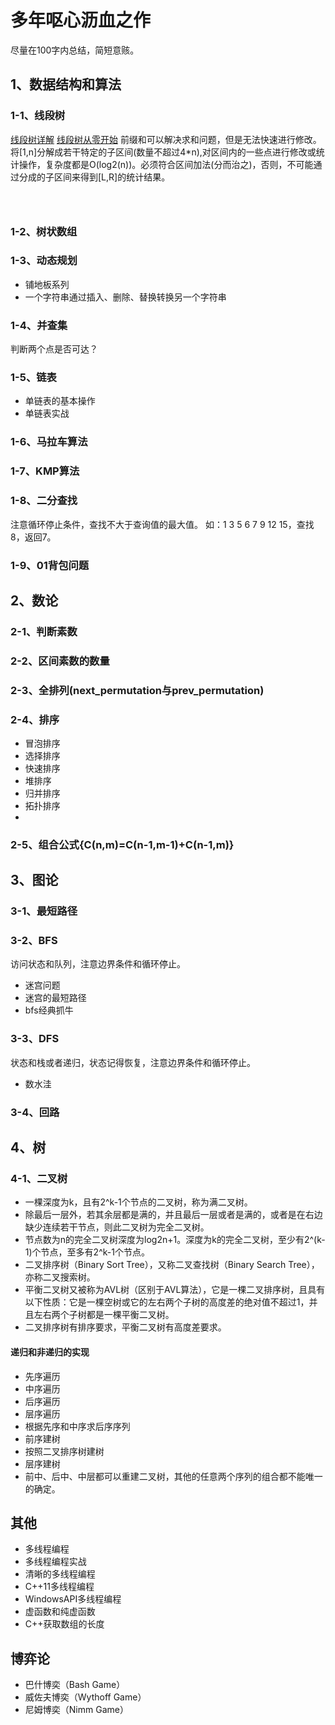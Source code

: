 # 多年呕心沥血之作
尽量在100字内总结，简短意赅。

## 1、数据结构和算法
### 1-1、线段树
[线段树详解](http://blog.csdn.net/yitongjun/article/details/53193724)
[线段树从零开始](http://blog.csdn.net/zearot/article/details/52280189)
前缀和可以解决求和问题，但是无法快速进行修改。
将[1,n]分解成若干特定的子区间(数量不超过4*n),对区间内的一些点进行修改或统计操作，复杂度都是O(log2(n))。必须符合区间加法(分而治之)，否则，不可能通过分成的子区间来得到[L,R]的统计结果。 


```



```

### 1-2、树状数组

### 1-3、动态规划
- 铺地板系列
- 一个字符串通过插入、删除、替换转换另一个字符串

### 1-4、并查集
判断两个点是否可达？

### 1-5、链表
- 单链表的基本操作
- 单链表实战

### 1-6、马拉车算法

### 1-7、KMP算法

### 1-8、二分查找
注意循环停止条件，查找不大于查询值的最大值。
如：1 3 5 6 7 9 12 15，查找8，返回7。

### 1-9、01背包问题

## 2、数论
### 2-1、判断素数
### 2-2、区间素数的数量
### 2-3、全排列(next_permutation与prev_permutation)
### 2-4、排序
- 冒泡排序
- 选择排序
- 快速排序
- 堆排序
- 归并排序
- 拓扑排序
- 

### 2-5、组合公式{C(n,m)=C(n-1,m-1)+C(n-1,m)}

## 3、图论
### 3-1、最短路径
### 3-2、BFS
访问状态和队列，注意边界条件和循环停止。
- 迷宫问题
- 迷宫的最短路径
- bfs经典抓牛

### 3-3、DFS
状态和栈或者递归，状态记得恢复，注意边界条件和循环停止。
- 数水洼

### 3-4、回路

## 4、树
### 4-1、二叉树
- 一棵深度为k，且有2^k-1个节点的二叉树，称为满二叉树。
- 除最后一层外，若其余层都是满的，并且最后一层或者是满的，或者是在右边缺少连续若干节点，则此二叉树为完全二叉树。
- 节点数为n的完全二叉树深度为log2n+1。深度为k的完全二叉树，至少有2^(k-1)个节点，至多有2^k-1个节点。
- 二叉排序树（Binary Sort Tree），又称二叉查找树（Binary Search Tree），亦称二叉搜索树。
- 平衡二叉树又被称为AVL树（区别于AVL算法），它是一棵二叉排序树，且具有以下性质：它是一棵空树或它的左右两个子树的高度差的绝对值不超过1，并且左右两个子树都是一棵平衡二叉树。
- 二叉排序树有排序要求，平衡二叉树有高度差要求。

#### 递归和非递归的实现
- 先序遍历
- 中序遍历
- 后序遍历
- 层序遍历
- 根据先序和中序求后序序列
- 前序建树
- 按照二叉排序树建树
- 层序建树
- 前中、后中、中层都可以重建二叉树，其他的任意两个序列的组合都不能唯一的确定。

## 其他
- 多线程编程
- 多线程编程实战
- 清晰的多线程编程
- C++11多线程编程
- WindowsAPI多线程编程
- 虚函数和纯虚函数
- C++获取数组的长度

## 博弈论
- 巴什博奕（Bash Game）
- 威佐夫博奕（Wythoff Game）
- 尼姆博奕（Nimm Game）


